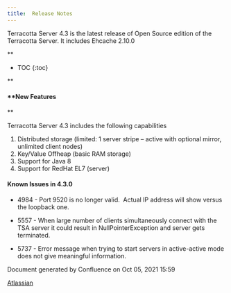 ```yaml
---
title:  Release Notes
---
```


Terracotta Server 4.3 is the latest release of Open Source edition of the Terracotta Server. It includes Ehcache 2.10.0

**

* TOC
{:toc}

**

#### **New Features  
**

Terracotta Server 4.3 includes the following capabilities

1.  Distributed storage (limited: 1 server stripe – active with optional mirror, unlimited client nodes)
2.  Key/Value Offheap (basic RAM storage)
3.  Support for Java 8
4.  Support for RedHat EL7 (server)  
    

#### Known Issues in 4.3.0

*   4984 - Port 9520 is no longer valid.  Actual IP address will show versus the loopback one.
    
*   5557 - When large number of clients simultaneously connect with the TSA server it could result in NullPointerException and server gets terminated.
    
*   5737 - Error message when trying to start servers in active-active mode does not give meaningful information.  
      
    

Document generated by Confluence on Oct 05, 2021 15:59

[Atlassian](http://www.atlassian.com/)
